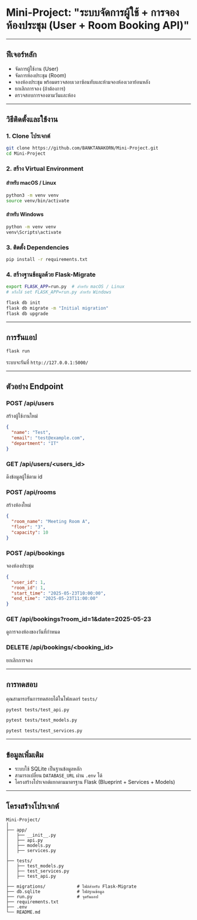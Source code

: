 # Mini-Project: "ระบบจัดการผู้ใช้ + การจองห้องประชุม (User + Room Booking API)"

---

## ฟีเจอร์หลัก

- จัดการผู้ใช้งาน (User)
- จัดการห้องประชุม (Room)
- จองห้องประชุม พร้อมตรวจสอบเวลาซ้อนทับและห้ามจองห้องเวลาย้อนหลัง
- ยกเลิกการจอง (ถ้าต้องการ)
- ตรวจสอบการจองตามวันและห้อง

---

## วิธีติดตั้งและใช้งาน

### 1. Clone โปรเจกต์

```bash
git clone https://github.com/BANKTANAKORN/Mini-Project.git
cd Mini-Project
```

### 2. สร้าง Virtual Environment

#### สำหรับ macOS / Linux
```bash
python3 -m venv venv
source venv/bin/activate
```

#### สำหรับ Windows
```bash
python -m venv venv
venv\Scripts\activate
```

### 3. ติดตั้ง Dependencies

```bash
pip install -r requirements.txt
```

### 4. สร้างฐานข้อมูลด้วย Flask-Migrate

```bash
export FLASK_APP=run.py  # สำหรับ macOS / Linux
# หรือใช้ set FLASK_APP=run.py สำหรับ Windows

flask db init
flask db migrate -m "Initial migration"
flask db upgrade
```

---

## การรันแอป

```bash
flask run
```

ระบบจะรันที่ `http://127.0.0.1:5000/`

---

## ตัวอย่าง Endpoint

### POST /api/users  
สร้างผู้ใช้งานใหม่  
```json
{
  "name": "Test",
  "email": "test@example.com",
  "department": "IT"
}
```

### GET /api/users/<users_id>   
ดึงข้อมูลผู้ใช้ตาม id

### POST /api/rooms  
สร้างห้องใหม่  
```json
{
  "room_name": "Meeting Room A",
  "floor": "3",
  "capacity": 10
}
```

### POST /api/bookings  
จองห้องประชุม  
```json
{
  "user_id": 1,
  "room_id": 1,
  "start_time": "2025-05-23T10:00:00",
  "end_time": "2025-05-23T11:00:00"
}
```

### GET /api/bookings?room_id=1&date=2025-05-23  
ดูการจองห้องของวันที่กำหนด

### DELETE /api/bookings/<booking_id>  
ยกเลิกการจอง

---

## การทดสอบ

คุณสามารถรันการทดสอบได้ในโฟลเดอร์ `tests/`  
```bash
pytest tests/test_api.py  
```
```bash
pytest tests/test_models.py  
```
```bash
pytest tests/test_services.py  
```

---

## ข้อมูลเพิ่มเติม

- ระบบใช้ SQLite เป็นฐานข้อมูลหลัก
- สามารถเปลี่ยน `DATABASE_URL` ผ่าน `.env` ได้
- โครงสร้างโปรเจกต์แยกตามมาตรฐาน Flask (Blueprint + Services + Models)

---

## โครงสร้างโปรเจกต์

```
Mini-Project/
│
├── app/
│   ├── __init__.py
│   ├── api.py
│   ├── models.py
│   ├── services.py
│
├── tests/
│   ├── test_models.py
│   ├── test_services.py
│   ├── test_api.py
│
├── migrations/            # ไฟล์สำหรับ Flask-Migrate
├── db.sqlite              # ไฟล์ฐานข้อมูล
├── run.py                 # จุดรันแอป
├── requirements.txt
├── .env
└── README.md
```